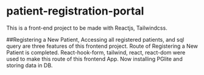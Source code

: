 # patient-registration-portal
This is a front-end project to be made with Reactjs, Tailwindcss.

##Registering a New Patient, Accessing all registered patients, and sql query are three features of this frontend project.
Route of Registering a New Patient is completed.
React-hook-form, tailwind, react, react-dom were used to make this route of this frontend App.
Now installing PGlite and storing data in DB.